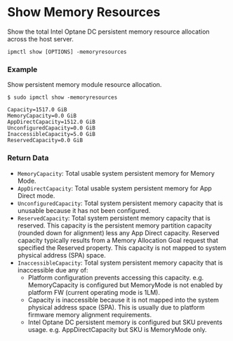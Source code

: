 # Show Memory Resources

Show the total Intel Optane DC persistent memory resource allocation across the host server.

```text
ipmctl show [OPTIONS] -memoryresources
```

### **Example**

Show persistent memory module resource allocation.

```text
$ sudo ipmctl show -memoryresources

Capacity=1517.0 GiB
MemoryCapacity=0.0 GiB
AppDirectCapacity=1512.0 GiB
UnconfiguredCapacity=0.0 GiB
InaccessibleCapacity=5.0 GiB
ReservedCapacity=0.0 GiB
```

### **Return Data**

* `MemoryCapacity`: Total usable system persistent memory for Memory Mode.
* `AppDirectCapacity`: Total usable system persistent memory for App Direct mode.
* `UnconfiguredCapacity`: Total system persistent memory capacity that is unusable because it has not been configured.
* `ReservedCapacity`: Total system persistent memory capacity that is reserved. This capacity is the persistent memory partition capacity \(rounded down for alignment\) less any App Direct capacity. Reserved capacity typically results from a Memory Allocation Goal request that specified the Reserved property. This capacity is not mapped to system physical address \(SPA\) space.
* `InaccessibleCapacity`: Total system persistent memory capacity that is inaccessible due any of:
  * Platform configuration prevents accessing this capacity. e.g. MemoryCapacity is configured but MemoryMode is not enabled by platform FW \(current operating mode is 1LM\).
  * Capacity is inaccessible because it is not mapped into the system physical address space \(SPA\). This is usually due to platform firmware memory alignment requirements.
  * Intel Optane DC persistent memory is configured but SKU prevents usage. e.g. AppDirectCapacity but  SKU is MemoryMode only.

